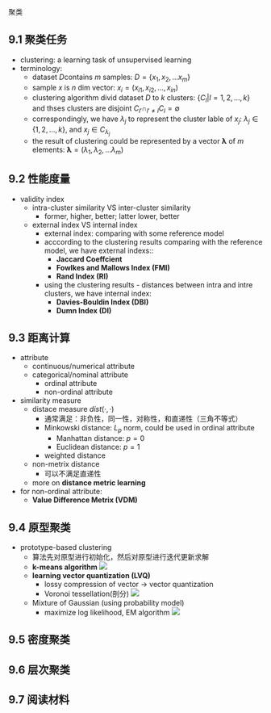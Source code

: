 聚类
## 9.1 聚类任务
- clustering: a learning task of unsupervised learning
- terminology:
	- dataset $D$contains $m$ samples: $D = \lbrace x_1, x_2, ... x_m \rbrace$ 
	- sample $x$ is $n$ dim vector: $x_i = (x_{i1}, x_{i2}, ... , x_{in})$
	- clustering algorithm divid dataset $D$ to $k$ clusters: $\lbrace C_l | l = 1, 2, ..., k\rbrace$ and thses clusters are disjoint $C_{l'} \cap_{l' \neq l} C_l = \emptyset$
	- correspondingly, we have $\lambda_j$ to represent the cluster lable of $x_j$: $\lambda_j \in \lbrace 1,2,...,k \rbrace$, and $x_j \in C_{\lambda_j}$
	- the result of clustering could be represented by a vector $\mathbf{\lambda}$ of $m$ elements: $\mathbf{\lambda} = (\lambda_1, \lambda_2, ... \lambda_m)$ 

## 9.2 性能度量
- validity index
	- intra-cluster similarity VS inter-cluster similarity
		- former, higher, better; latter lower, better
	- external index VS internal index
		- external index: comparing with some reference model
		- acccording to the clustering results comparing with the reference model, we have external indexs::
			- **Jaccard Coeffcient**
			- **Fowlkes and Mallows Index (FMI)**
			- **Rand Index (RI)**
		- using the clustering results - distances between intra and intre clusters, we have internal index:
			- **Davies-Bouldin Index (DBI)**
			- **Dumn Index (DI)**
			
## 9.3 距离计算
-  attribute
	- continuous/numerical attribute
	- categorical/nominal attribute
		- ordinal attribute
		- non-ordinal attribute
- similarity measure
	- distace measure $dist(·,·)$
		- 通常满足：非负性，同一性，对称性，和直递性（三角不等式）
		- Minkowski distance: $L_p$ norm, could be used in ordinal attribute
			- Manhattan distance: $p = 0$ 
			- Euclidean distance: $p = 1$
		- weighted distance
	- non-metrix distance
		- 可以不满足直递性
	- more on **distance metric learning**
- for non-ordinal attribute:
	- **Value Difference Metrix (VDM)**
## 9.4 原型聚类
- prototype-based clustering
	- 算法先对原型进行初始化，然后对原型进行迭代更新求解
	- **k-means algorithm**
	![](0015.png)
	- **learning vector quantization (LVQ)**
		- lossy compression of vector -> vector quantization
		- Voronoi tessellation(剖分)
		![](0016.png)
	- Mixture of Gaussian (using probability model)
		- maximize log likelihood, EM algorithm
	![](0017.png)
## 9.5 密度聚类

## 9.6 层次聚类

## 9.7 阅读材料